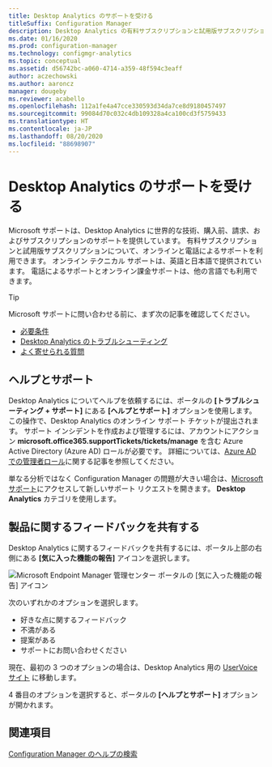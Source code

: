 ```yaml
---
title: Desktop Analytics のサポートを受ける
titleSuffix: Configuration Manager
description: Desktop Analytics の有料サブスクリプションと試用版サブスクリプションについて、オンラインと電話によるサポートを受けることができます。
ms.date: 01/16/2020
ms.prod: configuration-manager
ms.technology: configmgr-analytics
ms.topic: conceptual
ms.assetid: d56742bc-a060-4714-a359-48f594c3eaff
author: aczechowski
ms.author: aaroncz
manager: dougeby
ms.reviewer: acabello
ms.openlocfilehash: 112a1fe4a47cce330593d34da7ce8d9180457497
ms.sourcegitcommit: 99084d70c032c4db109328a4ca100cd3f5759433
ms.translationtype: HT
ms.contentlocale: ja-JP
ms.lasthandoff: 08/20/2020
ms.locfileid: "88698907"
---
```

# <a name="get-support-for-desktop-analytics"></a>Desktop Analytics のサポートを受ける

Microsoft サポートは、Desktop Analytics に世界的な技術、購入前、請求、およびサブスクリプションのサポートを提供しています。 有料サブスクリプションと試用版サブスクリプションについて、オンラインと電話によるサポートを利用できます。 オンライン テクニカル サポートは、英語と日本語で提供されています。 電話によるサポートとオンライン課金サポートは、他の言語でも利用できます。

> [!TIP]
> Microsoft サポートに問い合わせる前に、まず次の記事を確認してください。
>
> - [必要条件](overview.md#prerequisites)
> - [Desktop Analytics のトラブルシューティング](troubleshooting.md)
> - [よく寄せられる質問](faq.md)

## <a name="help-and-support"></a>ヘルプとサポート

Desktop Analytics についてヘルプを依頼するには、ポータルの **[トラブルシューティング + サポート]** にある **[ヘルプとサポート]** オプションを使用します。 この操作で、Desktop Analytics のオンライン サポート チケットが提出されます。 サポート インシデントを作成および管理するには、アカウントにアクション **microsoft.office365.supportTickets/tickets/manage** を含む Azure Active Directory (Azure AD) ロールが必要です。 詳細については、[Azure AD での管理者ロール](/azure/active-directory/users-groups-roles/directory-assign-admin-roles)に関する記事を参照してください。

単なる分析ではなく Configuration Manager の問題が大きい場合は、[Microsoft サポート](https://aka.ms/cmcbsupport)にアクセスして新しいサポート リクエストを開きます。 **Desktop Analytics** カテゴリを使用します。

## <a name="share-product-feedback"></a><a name="bkmk_feedback"></a> 製品に関するフィードバックを共有する

<!-- 5451636 -->

Desktop Analytics に関するフィードバックを共有するには、ポータル上部の右側にある **[気に入った機能の報告]** アイコンを選択します。

![Microsoft Endpoint Manager 管理センター ポータルの [気に入った機能の報告] アイコン](media/5451636-portal-feedback.png)

次のいずれかのオプションを選択します。

- 好きな点に関するフィードバック
- 不満がある
- 提案がある
- サポートにお問い合わせください

現在、最初の 3 つのオプションの場合は、Desktop Analytics 用の [UserVoice サイト](https://configurationmanager.uservoice.com/forums/300492-ideas?category_id=366805) に移動します。

4 番目のオプションを選択すると、ポータルの **[ヘルプとサポート]** オプションが開かれます。

## <a name="see-also"></a>関連項目

[Configuration Manager のヘルプの検索](../core/understand/find-help.md)